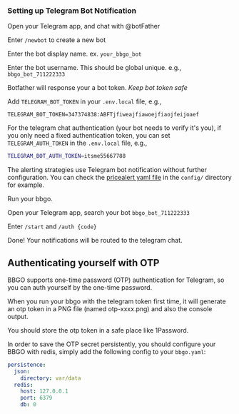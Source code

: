 ### Setting up Telegram Bot Notification

Open your Telegram app, and chat with @botFather

Enter `/newbot` to create a new bot

Enter the bot display name. ex. `your_bbgo_bot`

Enter the bot username. This should be global unique. e.g., `bbgo_bot_711222333`

Botfather will response your a bot token. *Keep bot token safe*

Add `TELEGRAM_BOT_TOKEN` in your `.env.local` file, e.g.,

```shell
TELEGRAM_BOT_TOKEN=347374838:ABFTjfiweajfiawoejfiaojfeijoaef
```

For the telegram chat authentication (your bot needs to verify it's you), if you only need a fixed authentication token,
you can set `TELEGRAM_AUTH_TOKEN` in the `.env.local` file, e.g.,

```sh
TELEGRAM_BOT_AUTH_TOKEN=itsme55667788
```
 
The alerting strategies use Telegram bot notification without further configuration. You can check the [pricealert
yaml file](../../config/pricealert-tg.yaml) in the `config/` directory for example.

Run your bbgo.

Open your Telegram app, search your bot `bbgo_bot_711222333`

Enter `/start` and `/auth {code}`

Done! Your notifications will be routed to the telegram chat.

## Authenticating yourself with OTP

BBGO supports one-time password (OTP) authentication for Telegram, so you can auth yourself by the one-time password.

When you run your bbgo with the telegram token first time, it will generate an otp token in a PNG file (named otp-xxxx.png) and also the console output.

You should store the otp token in a safe place like 1Password.

In order to save the OTP secret persistently, you should configure your BBGO with redis, simply add the following config to your `bbgo.yaml`:

```yaml
persistence:
  json:
    directory: var/data
  redis:
    host: 127.0.0.1
    port: 6379
    db: 0
```
